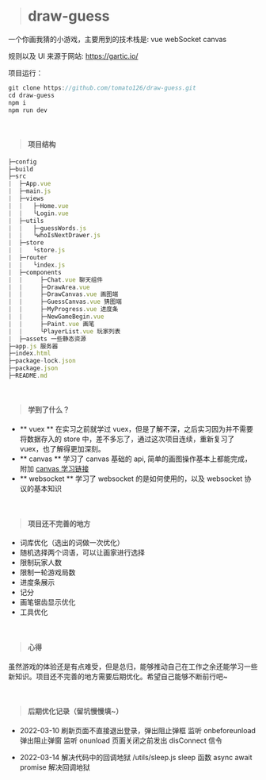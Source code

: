 > # draw-guess

一个你画我猜的小游戏，主要用到的技术栈是: vue webSocket canvas

规则以及 UI 来源于网站: https://gartic.io/

项目运行：

```javascript
git clone https://github.com/tomato126/draw-guess.git
cd draw-guess
npm i
npm run dev
```

</br>

> #### 项目结构

```javascript
├─config
├─build
├─src
|  ├─App.vue
|  ├─main.js
|  ├─views
|  |   ├─Home.vue
|  |   └Login.vue
|  ├─utils
|  |   ├─guessWords.js
|  |   └whoIsNextDrawer.js
|  ├─store
|  |   └store.js
|  ├─router
|  |   └index.js
|  ├─components
|  |     ├─Chat.vue 聊天组件
|  |     ├─DrawArea.vue
|  |     ├─DrawCanvas.vue 画图端
|  |     ├─GuessCanvas.vue 猜图端
|  |     ├─MyProgress.vue 进度条
|  |     ├─NewGameBegin.vue
|  |     ├─Paint.vue 画笔
|  |     └PlayerList.vue 玩家列表
|  ├─assets 一些静态资源
├─app.js 服务器
├─index.html
├─package-lock.json
├─package.json
├─README.md

```

</br>

> #### 学到了什么？

- ** vuex ** 在实习之前就学过 vuex，但是了解不深，之后实习因为并不需要将数据存入的 store 中，差不多忘了，通过这次项目连续，重新复习了 vuex，也了解得更加深刻。
- ** canvas ** 学习了 canvas 基础的 api, 简单的画图操作基本上都能完成，附加
  [canvas 学习链接](https://malun666.github.io/aicoder_vip_doc/#/pages/canvas)
- ** websocket ** 学习了 websocket 的是如何使用的，以及 websocket 协议的基本知识

</br>

> #### 项目还不完善的地方

- 词库优化（选出的词做一次优化）
- 随机选择两个词语，可以让画家进行选择
- 限制玩家人数
- 限制一轮游戏局数
- 进度条展示
- 记分
- 画笔锯齿显示优化
- 工具优化

</br>

> #### 心得

虽然游戏的体验还是有点难受，但是总归，能够推动自己在工作之余还能学习一些新知识。项目还不完善的地方需要后期优化。希望自己能够不断前行吧~

</br>

> #### 后期优化记录（留坑慢慢填~）

- 2022-03-10 刷新页面不直接退出登录，弹出阻止弹框
  监听 onbeforeunload 弹出阻止弹窗
  监听 onunload 页面关闭之前发出 disConnect 信令

- 2022-03-14 解决代码中的回调地狱
  /utils/sleep.js sleep 函数
  async await promise 解决回调地狱

